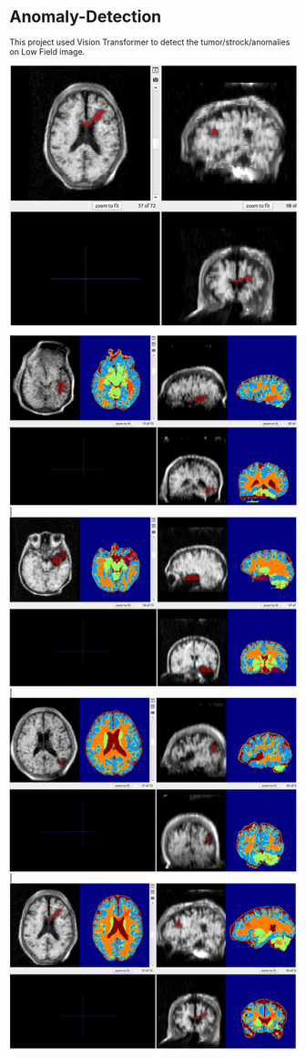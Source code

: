 # Anomaly-Detection

This project used Vision Transformer to detect the tumor/strock/anomalies on Low Field image.

![Watch the video](./seg_leision.gif)

![Project Screenshot](./image.png) | ![Project Screenshot](./image1.png) | ![Project Screenshot](./image2.png) | ![Project Screenshot](./image3.png)

